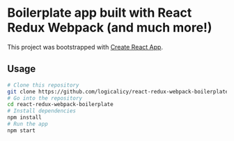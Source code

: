 # Boilerplate app built with React Redux Webpack (and much more!)

This project was bootstrapped with [Create React App](https://github.com/facebookincubator/create-react-app).

## Usage

```bash
# Clone this repository
git clone https://github.com/logicalicy/react-redux-webpack-boilerplate
# Go into the repository
cd react-redux-webpack-boilerplate
# Install dependencies
npm install
# Run the app
npm start
```
